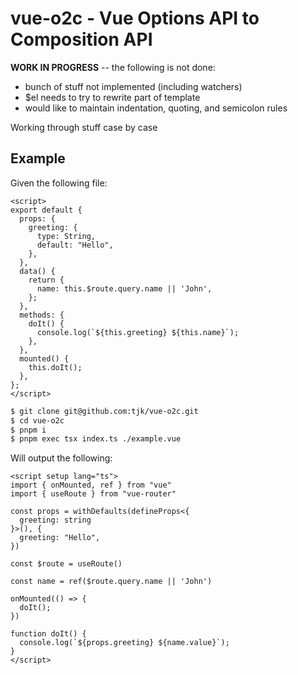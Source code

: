 # vue-o2c - Vue Options API to Composition API

**WORK IN PROGRESS** -- the following is not done:

- bunch of stuff not implemented (including watchers)
- $el needs to try to rewrite part of template
- would like to maintain indentation, quoting, and semicolon rules

Working through stuff case by case

## Example

Given the following file:

```vue
<script>
export default {
  props: {
    greeting: {
      type: String,
      default: "Hello",
    },
  },
  data() {
    return {
      name: this.$route.query.name || 'John',
    };
  },
  methods: {
    doIt() {
      console.log(`${this.greeting} ${this.name}`);
    },
  },
  mounted() {
    this.doIt();
  },
};
</script>
```

```bash
$ git clone git@github.com:tjk/vue-o2c.git
$ cd vue-o2c
$ pnpm i
$ pnpm exec tsx index.ts ./example.vue
```

Will output the following:

```vue
<script setup lang="ts">
import { onMounted, ref } from "vue"
import { useRoute } from "vue-router"

const props = withDefaults(defineProps<{
  greeting: string
}>(), {
  greeting: "Hello",
})

const $route = useRoute()

const name = ref($route.query.name || 'John')

onMounted(() => {
  doIt();
})

function doIt() {
  console.log(`${props.greeting} ${name.value}`);
}
</script>
```